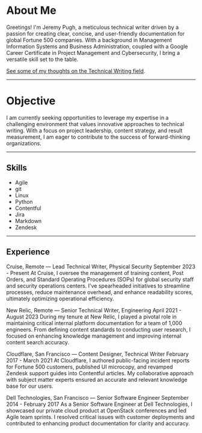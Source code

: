 # About Me

Greetings! I'm Jeremy Pugh, a meticulous technical writer driven by a passion for creating clear, concise, and user-friendly documentation for global Fortune 500 companies. With a background in Management Information Systems and Business Administration, coupled with a Google Career Certificate in Project Management and Cybersecurity, I bring a versatile skill set to the table.

[See some of my thoughts on the Technical Writing field](https://stumblefiend.github.io/jeremy.pugh/blog.html).

---

# Objective

I am currently seeking opportunities to leverage my expertise in a challenging environment that values innovative approaches to technical writing. With a focus on project leadership, content strategy, and result measurement, I am eager to contribute to the success of forward-thinking organizations.

---

## Skills

- Agile
- git
- Linux
- Python
- Contentful
- Jira
- Markdown
- Zendesk

---

## Experience

Cruise, Remote — Lead Technical Writer, Physical Security
September 2023 - Present
At Cruise, I oversee the management of training content, Post Orders, and Standard Operating Procedures (SOPs) for global security staff and security operations centers. I've spearheaded initiatives to streamline processes, reduce maintenance overhead, and enhance readability scores, ultimately optimizing operational efficiency.

New Relic, Remote — Senior Technical Writer, Engineering
April 2021 - August 2023
During my tenure at New Relic, I played a pivotal role in maintaining critical internal platform documentation for a team of 1,000 engineers. From defining content standards to conducting user research, I focused on enhancing knowledge management and improving internal content search accuracy.

Cloudflare, San Francisco — Content Designer, Technical Writer
February 2017 - March 2021
At Cloudflare, I authored public-facing incident reports for Fortune 500 customers, published UI microcopy, and revamped Zendesk support guides into Contentful articles. My collaborative approach with subject matter experts ensured an accurate and relevant knowledge base for our users.

Dell Technologies, San Francisco — Senior Software Engineer
September 2014 - February 2017
As a Senior Software Engineer at Dell Technologies, I showcased our private cloud product at OpenStack conferences and led Agile team sprints. I resolved critical issues with customer deployments and contributed to enhancing product documentation for clarity and accuracy.
